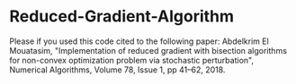 # Reduced-Gradient-Algorithm
Please if you used this code cited to the following paper: 
Abdelkrim El Mouatasim, "Implementation of reduced gradient with bisection algorithms for non-convex optimization problem via stochastic perturbation", Numerical Algorithms, Volume 78, Issue 1, pp 41–62, 2018. 
